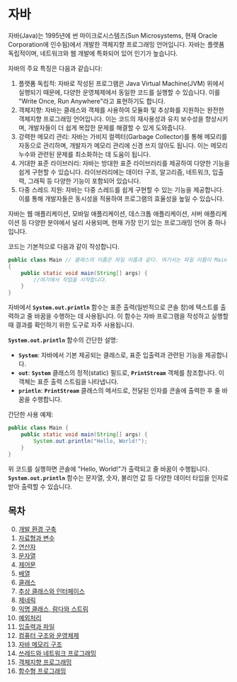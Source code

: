 # 자바

자바(Java)는 1995년에 썬 마이크로시스템즈(Sun Microsystems, 현재 Oracle Corporation에 인수됨)에서 개발한 객체지향 프로그래밍 언어입니다. 자바는 플랫폼 독립적이며, 네트워크와 웹 개발에 특화되어 있어 인기가 높습니다.

자바의 주요 특징은 다음과 같습니다:

1. 플랫폼 독립적: 자바로 작성된 프로그램은 Java Virtual Machine(JVM) 위에서 실행되기 때문에, 다양한 운영체제에서 동일한 코드를 실행할 수 있습니다. 이를 "Write Once, Run Anywhere"라고 표현하기도 합니다.
2. 객체지향: 자바는 클래스와 객체를 사용하여 모듈화 및 추상화를 지원하는 완전한 객체지향 프로그래밍 언어입니다. 이는 코드의 재사용성과 유지 보수성을 향상시키며, 개발자들이 더 쉽게 복잡한 문제를 해결할 수 있게 도와줍니다.
3. 강력한 메모리 관리: 자바는 가비지 컬렉터(Garbage Collector)를 통해 메모리를 자동으로 관리하며, 개발자가 메모리 관리에 신경 쓰지 않아도 됩니다. 이는 메모리 누수와 관련된 문제를 최소화하는 데 도움이 됩니다.
4. 거대한 표준 라이브러리: 자바는 방대한 표준 라이브러리를 제공하여 다양한 기능을 쉽게 구현할 수 있습니다. 라이브러리에는 데이터 구조, 알고리즘, 네트워크, 입출력, 그래픽 등 다양한 기능이 포함되어 있습니다.
5. 다중 스레드 지원: 자바는 다중 스레드를 쉽게 구현할 수 있는 기능을 제공합니다. 이를 통해 개발자들은 동시성을 적용하여 프로그램의 효율성을 높일 수 있습니다.

자바는 웹 애플리케이션, 모바일 애플리케이션, 데스크톱 애플리케이션, 서버 애플리케이션 등 다양한 분야에서 널리 사용되며, 현재 가장 인기 있는 프로그래밍 언어 중 하나입니다.

코드는 기본적으로 다음과 같이 작성합니다.

```java
public class Main // 클래스의 이름은 파일 이름과 같다. 여기서는 파일 이름이 Main
{
    public static void main(String[] args) {
        //여기에서 작업을 시작합니다.
    }
}
```
자바에서 **`System.out.println`** 함수는 표준 출력(일반적으로 콘솔 창)에 텍스트를 출력하고 줄 바꿈을 수행하는 데 사용됩니다. 이 함수는 자바 프로그램을 작성하고 실행할 때 결과를 확인하기 위한 도구로 자주 사용됩니다.

**`System.out.println`** 함수의 간단한 설명:

- **`System`**: 자바에서 기본 제공되는 클래스로, 표준 입출력과 관련된 기능을 제공합니다.
- **`out`**: **`System`** 클래스의 정적(static) 필드로, **`PrintStream`** 객체를 참조합니다. 이 객체는 표준 출력 스트림을 나타냅니다.
- **`println`**: **`PrintStream`** 클래스의 메서드로, 전달된 인자를 콘솔에 출력한 후 줄 바꿈을 수행합니다.

간단한 사용 예제:

```java
public class Main {
    public static void main(String[] args) {
        System.out.println("Hello, World!");
    }
}
```

위 코드를 실행하면 콘솔에 "Hello, World!"가 출력되고 줄 바꿈이 수행됩니다. **`System.out.println`** 함수는 문자열, 숫자, 불리언 값 등 다양한 데이터 타입을 인자로 받아 출력할 수 있습니다.

## 목차
0. [개발 환경 구축]()
1. [자료형과 변수](https://github.com/weird14446/Study/blob/main/Computer%20Science/%ED%94%84%EB%A1%9C%EA%B7%B8%EB%9E%98%EB%B0%8D%20%EA%B8%B0%EC%B4%88/Java%20%EA%B8%B0%EC%B4%88/Data%20Type%20and%20Variable.md)
2. [연산자](https://github.com/weird14446/Study/blob/main/Computer%20Science/%ED%94%84%EB%A1%9C%EA%B7%B8%EB%9E%98%EB%B0%8D%20%EA%B8%B0%EC%B4%88/Java%20%EA%B8%B0%EC%B4%88/Operator.md)
3. [문자열](https://github.com/weird14446/Study/blob/main/Computer%20Science/%ED%94%84%EB%A1%9C%EA%B7%B8%EB%9E%98%EB%B0%8D%20%EA%B8%B0%EC%B4%88/Java%20%EA%B8%B0%EC%B4%88/String.md)
4. [제어문]()
5. [배열]()
6. [클래스]()
7. [추상 클래스와 인터페이스]()
8. [제네릭]()
9. [익명 클래스, 람다와 스트림]()
10. [예외처리]()
11. [입출력과 파일]()
12. [컴퓨터 구조와 운영체제]()
13. [자바 메모리 구조]()
14. [쓰레드와 네트워크 프로그래밍]()
15. [객체지향 프로그래밍]()
16. [함수형 프로그래밍]()